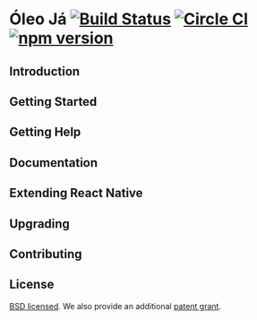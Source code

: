 # Óleo Já [![Build Status](https://travis-ci.org/facebook/react-native.svg?branch=master)](https://travis-ci.org/facebook/react-native) [![Circle CI](https://circleci.com/gh/facebook/react-native.svg?style=svg)](https://circleci.com/gh/facebook/react-native) [![npm version](https://badge.fury.io/js/react-native.svg)](http://badge.fury.io/js/react-native)

## Introduction

## Getting Started

## Getting Help

## Documentation

## Extending React Native

## Upgrading

## Contributing

## License

[BSD licensed](./LICENSE). We also provide an additional [patent grant](./PATENTS).